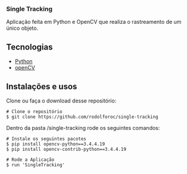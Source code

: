 ### Single Tracking

Aplicação feita em Python e OpenCV que realiza o rastreamento de um único objeto.

## Tecnologias
- [Python](https://www.python.org/)
- [openCV](https://opencv.org/)

## Instalações e usos

Clone ou faça o download desse repositório:

```
# Clone o repositório
$ git clone https://github.com/rodolforoc/single-tracking
```

Dentro da pasta /single-tracking rode os seguintes comandos:

```
# Instale os seguintes pacotes
$ pip install opencv-python==3.4.4.19
$ pip install opencv-contrib-python==3.4.4.19

# Rode a Aplicação
$ run 'SingleTracking'

```
